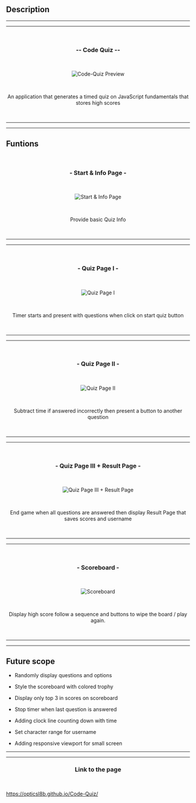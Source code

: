 ## Description

<hr>
<hr>

<br>
<h3 align="center">-- Code Quiz --</h3>
<br>

<p align="center">
<img src="https://i.imgur.com/gXokaoD.jpg" title="source: imgur.com" alt="Code-Quiz Preview"/>
</p>

<br>
<p align="center">
An application that generates a timed quiz on JavaScript fundamentals that stores high scores</p>
<br>

<hr>
<hr>

<h2>Funtions</h2>
<br>

<h3 align="center">- Start & Info Page -</h3>
<br>

<p align="center">
<img src="https://i.imgur.com/qktNFPL.gif" title="source: imgur.com" alt="Start & Info Page"/>
</p>
<br>
<p align="center">
Provide basic Quiz Info</p>
<br>

<hr>
<hr>

<br>
<h3 align="center">- Quiz Page I -</h3>
<br>

<p align="center">
<img src="https://i.imgur.com/n6wS2yA.gif" title="source: imgur.com" alt="Quiz Page I"/>
</p>
<br>
<p align="center">
Timer starts and present with questions when click on start quiz button </p>
<br>

<hr>
<hr>

<br>
<h3 align="center">- Quiz Page II -</h3>
<br>
<p align="center">
<img src="https://i.imgur.com/eL4K0vc.gif" title="source: imgur.com" alt="Quiz Page II"/>
</p>
<br>
<p align="center">
Subtract time if answered incorrectly then present a button to another question</p>
<br>

<hr>
<hr>

<br>
<h3 align="center">- Quiz Page III + Result Page -</h3>
<br>
<p align="center">
<img src="https://i.imgur.com/4YTHYbQ.gif" title="source: imgur.com" alt="Quiz Page III + Result Page"/>
</p>
<br>
<p align="center">
End game when all questions are answered then display Result Page that saves scores and username </p>
<br>

<hr>
<hr>

<br>
<h3 align="center">- Scoreboard -</h3>
<br>
<p align="center">
<img src="https://i.imgur.com/SXHI2R3.gif" title="source: imgur.com" alt="Scoreboard"/>
</p>
<br>
<p align="center">
Display high score follow a sequence and buttons to wipe the board / play again. </p>
<br>

<hr>
<hr>

<h2>Future scope</h2>

- Randomly display questions and options

- Style the scoreboard with colored trophy 

- Display only top 3 in scores on scoreboard

- Stop timer when last question is answered

- Adding clock line counting down with time

- Set character range for username

- Adding responsive viewport for small screen

<hr>
<hr>

<h3 align="center">Link to the page</h3>
<br>

https://opticsl8b.github.io/Code-Quiz/

